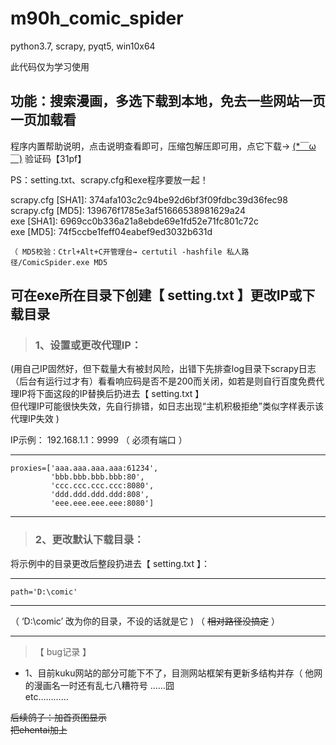 # m90h_comic_spider
 python3.7, scrapy, pyqt5, win10x64
 
此代码仅为学习使用

功能：搜索漫画，多选下载到本地，免去一些网站一页一页加载看<br>
--------------------------------------------------
程序内置帮助说明，点击说明查看即可，压缩包解压即可用，点它下载→   [ (*￣ω￣)](https://pan.baidu.com/s/1TAsVQioA76tyJ24PKyjmoA) 验证码【31pf】

PS：setting.txt、scrapy.cfg和exe程序要放一起！

scrapy.cfg [SHA1]: 374afa103c2c94be92d6bf3f09fdbc39d36fec98  <br>
scrapy.cfg [MD5]: 139676f1785e3af51666538981629a24  <br>
exe [SHA1]: 6969cc0b336a21a8ebde69e1fd52e71fc801c72c  <br>
exe [MD5]: 74f5ccbe1feff04eabef9ed3032b631d  <br>

    （ MD5校验：Ctrl+Alt+C开管理台→ certutil -hashfile 私人路径/ComicSpider.exe MD5

可在exe所在目录下创建【 setting.txt 】更改IP或下载目录
-----------------------------------------------

>### 1、设置或更改代理IP：

(用自己IP固然好，但下载量大有被封风险，出错下先排查log目录下scrapy日志（后台有运行过才有）看看响应码是否不是200而关闭，如若是则自行百度免费代理IP将下面这段的IP替换后扔进去【 setting.txt 】 
<br>但代理IP可能很快失效，先自行排错，如日志出现“主机积极拒绝”类似字样表示该代理IP失效 )

IP示例： 192.168.1.1：9999 （ 必须有端口 ）

------------------------------------------
    proxies=['aaa.aaa.aaa.aaa:61234',
             'bbb.bbb.bbb.bbb:80',
             'ccc.ccc.ccc.ccc:8080',
             'ddd.ddd.ddd.ddd:808',
             'eee.eee.eee.eee:8080']
------------------------------------------


>### 2、更改默认下载目录：


将示例中的目录更改后整段扔进去【 setting.txt 】：

------------------------------------------
    path='D:\comic'
------------------------------------------

（ ‘D:\comic’ 改为你的目录，不设的话就是它 ) （ <s>相对路径没搞定</s> ）


------------------------------------------
>【 bug记录 】


+ 1、目前kuku网站的部分可能下不了，目测网站框架有更新多结构并存（ 他网的漫画名一时还有乱七八糟符号 ……囧 <br>etc…………

<s> 后续鸽子：加首页图显示<br>把ehentai加上</s>
